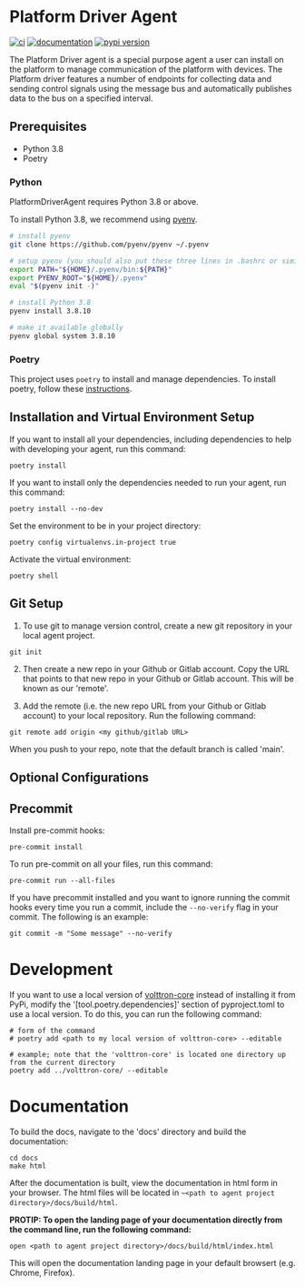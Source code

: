 # Platform Driver Agent

[![ci](https://github.com/VOLTTRON/volttron-platform-driver/workflows/ci/badge.svg)](https://github.com/VOLTTRON/volttron-platform-driver/actions?query=workflow%3Aci)
[![documentation](https://img.shields.io/badge/docs-mkdocs%20material-blue.svg?style=flat)](https://VOLTTRON.github.io/volttron-platform-driver/)
[![pypi version](https://img.shields.io/pypi/v/volttron-platform-driver.svg)](https://pypi.org/project/volttron-platform-driver/)


The Platform Driver agent is a special purpose agent a user can install on the platform to manage communication of the platform with devices. The Platform driver features a number of endpoints for collecting data and sending control signals using the message bus and automatically publishes data to the bus on a specified interval.

## Prerequisites

* Python 3.8
* Poetry

### Python
PlatformDriverAgent requires Python 3.8 or above.


To install Python 3.8, we recommend using [pyenv](https://github.com/pyenv/pyenv).

```bash
# install pyenv
git clone https://github.com/pyenv/pyenv ~/.pyenv

# setup pyenv (you should also put these three lines in .bashrc or similar)
export PATH="${HOME}/.pyenv/bin:${PATH}"
export PYENV_ROOT="${HOME}/.pyenv"
eval "$(pyenv init -)"

# install Python 3.8
pyenv install 3.8.10

# make it available globally
pyenv global system 3.8.10
```

### Poetry

This project uses `poetry` to install and manage dependencies. To install poetry,
follow these [instructions](https://python-poetry.org/docs/master/#installation).



## Installation and Virtual Environment Setup

If you want to install all your dependencies, including dependencies to help with developing your agent, run this command:

```poetry install```

If you want to install only the dependencies needed to run your agent, run this command:

```poetry install --no-dev```

Set the environment to be in your project directory:

```poetry config virtualenvs.in-project true```

Activate the virtual environment:

```poetry shell```


## Git Setup

1. To use git to manage version control, create a new git repository in your local agent project.

```
git init
```

2. Then create a new repo in your Github or Gitlab account. Copy the URL that points to that new repo in
your Github or Gitlab account. This will be known as our 'remote'.

3. Add the remote (i.e. the new repo URL from your Github or Gitlab account) to your local repository. Run the following command:

```git remote add origin <my github/gitlab URL>```

When you push to your repo, note that the default branch is called 'main'.


## Optional Configurations

## Precommit

Install pre-commit hooks:

```pre-commit install```

To run pre-commit on all your files, run this command:

```pre-commit run --all-files```

If you have precommit installed and you want to ignore running the commit hooks
every time you run a commit, include the `--no-verify` flag in your commit. The following
is an example:

```git commit -m "Some message" --no-verify```

# Development

If you want to use a local version of [volttron-core](https://github.com/VOLTTRON/volttron-core) instead of installing it from PyPi, modify the '[tool.poetry.dependencies]' section
of pyproject.toml to use a local version. To do this, you can run the following command:

```
# form of the command
# poetry add <path to my local version of volttron-core> --editable

# example; note that the 'volttron-core' is located one directory up from the current directory
poetry add ../volttron-core/ --editable
```

# Documentation

To build the docs, navigate to the 'docs' directory and build the documentation:

```shell
cd docs
make html
```

After the documentation is built, view the documentation in html form in your browser.
The html files will be located in `~<path to agent project directory>/docs/build/html`.

**PROTIP: To open the landing page of your documentation directly from the command line, run the following command:**

```shell
open <path to agent project directory>/docs/build/html/index.html
```

This will open the documentation landing page in your default browsert (e.g. Chrome, Firefox).
